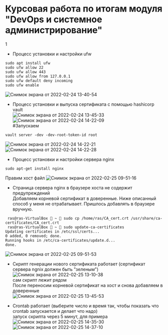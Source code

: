 # Курсовая работа по итогам модуля "DevOps и системное администрирование"
1

- Процесс установки и настройки ufw  
```
sudo apt install ufw
sudo ufw allow 22
sudo ufw allow 443
sudo ufw allow from 127.0.0.1
sudo ufw default deny incoming
sudo ufw enable
```
![Снимок экрана от 2022-02-24 13-40-54](https://user-images.githubusercontent.com/26147777/155687961-59c7164f-9fd5-4ec8-b1a6-45654953cb9d.png)  

- Процесс установки и выпуска сертификата с помощью hashicorp vault  
![Снимок экрана от 2022-02-24 13-45-33](https://user-images.githubusercontent.com/26147777/155688479-1d768caf-b5e5-4e52-8363-857602b5aee6.png)  
![Снимок экрана от 2022-02-24 14-22-09](https://user-images.githubusercontent.com/26147777/155688489-69dcfe45-8ac8-44dd-bb3e-cb3262c45db1.png)  
#Запускаем 
```
vault server -dev -dev-root-token-id root  
```
![Снимок экрана от 2022-02-24 14-22-21](https://user-images.githubusercontent.com/26147777/155688698-c853ff48-ce6a-4006-8439-cd6d0b98348c.png)  
![Снимок экрана от 2022-02-24 14-22-28](https://user-images.githubusercontent.com/26147777/155688704-10058120-7578-454e-8b3f-3b7031c35980.png)  

- Процесс установки и настройки сервера nginx  
```
sudo apt-get install nginx 

```
Правим хост файл
![Снимок экрана от 2022-02-25 09-51-16](https://user-images.githubusercontent.com/26147777/155709363-3eb1d84d-01c0-4e24-8d15-961e625f4da9.png)


- Страница сервера nginx в браузере хоста не содержит предупреждений  
Добавляем корневой сертификат в доверенные.
Ниже описанный способ у меня не отрабатывает. Пришлось добавлять в браузере вручную.
```
 ras@ras-VirtualBox  ~  sudo cp /home/ras/CA_cert.crt /usr/share/ca-certificates/CA_cert.crt
 ras@ras-VirtualBox  ~  sudo update-ca-certificates
Updating certificates in /etc/ssl/certs...
0 added, 0 removed; done.
Running hooks in /etc/ca-certificates/update.d...
done.
```
![Снимок экрана от 2022-02-25 09-51-53](https://user-images.githubusercontent.com/26147777/155695017-02e138de-b1c2-44d7-9841-04d0e807be7b.png)

- Скрипт генерации нового сертификата работает (сертификат сервера ngnix должен быть "зеленым")  
![Снимок экрана от 2022-02-25 13-10-38](https://user-images.githubusercontent.com/26147777/155696897-8b25e078-4ac6-44cc-afc6-d1296d2c156e.png)  
сам скрипт лежит рядом   
После переносим корневой сертификат на хост и снова добавляем в доверенные    
![Снимок экрана от 2022-02-25 13-45-53](https://user-images.githubusercontent.com/26147777/155702188-e71ff406-ad31-45d1-bf0b-ede02b2a6227.png)  

- Crontab работает (выберите число и время так, чтобы показать что crontab запускается и делает что надо)  
запуск скрипта через 5 минут, для примера
![Снимок экрана от 2022-02-25 14-35-30](https://user-images.githubusercontent.com/26147777/155709217-a363721d-0230-4e5d-9c1a-8c90319cc4f7.png)
![Снимок экрана от 2022-02-25 14-37-10](https://user-images.githubusercontent.com/26147777/155709228-c1720d58-891c-4e0c-9a67-e480831c2e77.png)
